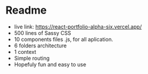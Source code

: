 # Readme

- live link: https://react-portfolio-alpha-six.vercel.app/
- 500 lines of Sassy CSS
- 10 components files .js, for all aplication.
- 6 folders architecture
- 1 context
- Simple routing
- Hopefuly fun and easy to use
